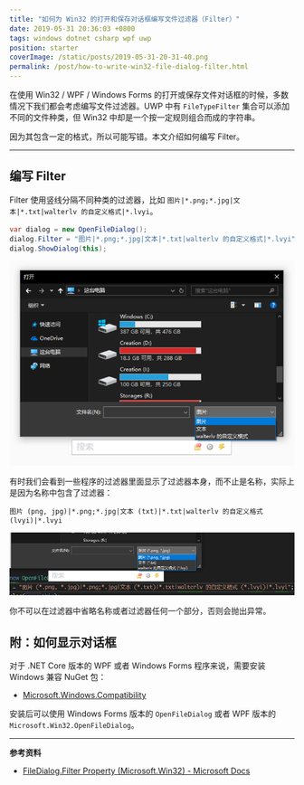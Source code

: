 ```yaml
---
title: "如何为 Win32 的打开和保存对话框编写文件过滤器（Filter）"
date: 2019-05-31 20:36:03 +0800
tags: windows dotnet csharp wpf uwp
position: starter
coverImage: /static/posts/2019-05-31-20-31-40.png
permalink: /post/how-to-write-win32-file-dialog-filter.html
---
```


在使用 Win32 / WPF / Windows Forms 的打开或保存文件对话框的时候，多数情况下我们都会考虑编写文件过滤器。UWP 中有 `FileTypeFilter` 集合可以添加不同的文件种类，但 Win32 中却是一个按一定规则组合而成的字符串。

因为其包含一定的格式，所以可能写错。本文介绍如何编写 Filter。

---

<div id="toc"></div>

## 编写 Filter

Filter 使用竖线分隔不同种类的过滤器，比如 `图片|*.png;*.jpg|文本|*.txt|walterlv 的自定义格式|*.lvyi`。

```csharp
var dialog = new OpenFileDialog();
dialog.Filter = "图片|*.png;*.jpg|文本|*.txt|walterlv 的自定义格式|*.lvyi";
dialog.ShowDialog(this);
```

![过滤器的显示效果](/static/posts/2019-05-31-20-31-40.png)

有时我们会看到一些程序的过滤器里面显示了过滤器本身，而不止是名称，实际上是因为名称中包含了过滤器：

```
图片 (png, jpg)|*.png;*.jpg|文本 (txt)|*.txt|walterlv 的自定义格式 (lvyi)|*.lvyi
```

![名称中包含过滤器](/static/posts/2019-05-31-20-34-49.png)

你不可以在过滤器中省略名称或者过滤器任何一个部分，否则会抛出异常。

## 附：如何显示对话框

对于 .NET Core 版本的 WPF 或者 Windows Forms 程序来说，需要安装 Windows 兼容 NuGet 包：

- [Microsoft.Windows.Compatibility](https://www.nuget.org/packages/Microsoft.Windows.Compatibility)

安装后可以使用 Windows Forms 版本的 `OpenFileDialog` 或者 WPF 版本的 `Microsoft.Win32.OpenFileDialog`。

---

**参考资料**

- [FileDialog.Filter Property (Microsoft.Win32) - Microsoft Docs](https://docs.microsoft.com/en-us/dotnet/api/microsoft.win32.filedialog.filter)


